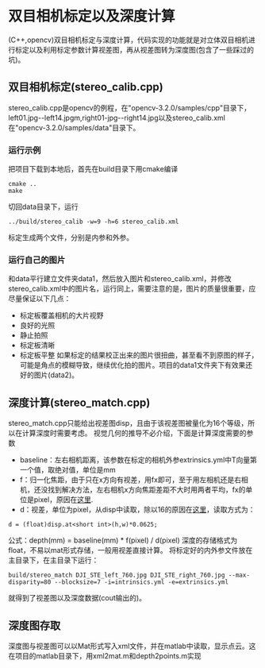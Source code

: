 # 双目相机标定以及深度计算
(C++,opencv)双目相机标定与深度计算，代码实现的功能就是对立体双目相机进行标定以及利用标定参数计算视差图，再从视差图转为深度图(包含了一些踩过的坑)。


## 双目相机标定(stereo_calib.cpp)
stereo_calib.cpp是opencv的例程，在"opencv-3.2.0/samples/cpp"目录下，left01.jpg--left14.jpgm,right01-jpg--right14.jpg以及stereo_calib.xml在"opencv-3.2.0/samples/data"目录下。

### 运行示例
把项目下载到本地后，首先在build目录下用cmake编译
```
cmake ..
make
```
切回data目录下，运行
```
../build/stereo_calib -w=9 -h=6 stereo_calib.xml
```
标定生成两个文件，分别是内参和外参。
### 运行自己的图片
和data平行建立文件夹data1，然后放入图片和stereo_calib.xml，并修改stereo_calib.xml中的图片名，运行同上，需要注意的是，图片的质量很重要，应尽量保证以下几点：
* 标定板覆盖相机的大片视野
* 良好的光照
* 静止拍照
* 标定板清晰
* 标定板平整
如果标定的结果校正出来的图片很扭曲，甚至看不到原图的样子，可能是角点的模糊导致，继续优化拍的图片。项目的data1文件夹下有效果还好的图片(data2)。


## 深度计算(stereo_match.cpp)
stereo_match.cpp只能给出视差图disp，且由于该视差图被量化为16个等级，所以在计算深度时需要考虑。
视觉几何的推导不必介绍，下面是计算深度需要的参数
* baseline：左右相机距离，该参数在标定的相机外参extrinsics.yml中T向量第一个值，取绝对值，单位是mm
* f：归一化焦距，由于只在x方向有视差，用fx即可，至于用左相机还是右相机，还没找到解决方法，左右相机x方向焦距差距不大时用两者平均，fx的单位是pixel，原因在[这里](https://blog.csdn.net/tercel_zhang/article/details/90523181).
* d：视差，单位为pixel，从disp中读取，除以16的原因在[这里](https://blog.csdn.net/bennygato/article/details/37704259)，读取方式为：
```
d = (float)disp.at<short int>(h,w)*0.0625;
```
公式：depth(mm) = baseline(mm) * f(pixel) / d(pixel)
深度的存储格式为float，不易以mat形式存储，一般用视差直接计算。
将标定好的内外参文件放在主目录下，在主目录下运行：
```
build/stereo_match DJI_STE_left_760.jpg DJI_STE_right_760.jpg --max-disparity=80 --blocksize=7 -i=intrinsics.yml -e=extrinsics.yml
```
就得到了视差图以及深度数据(cout输出的)。

## 深度图存取
深度图与视差图可以以Mat形式写入xml文件，并在matlab中读取，显示点云。这在项目的matlab目录下，用xml2mat.m和depth2points.m实现

